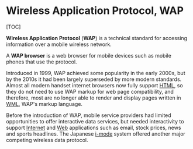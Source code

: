 # Wireless Application Protocol, WAP

[TOC]




**Wireless Application Protocol** (**WAP**) is a technical standard for accessing information over a mobile wireless network. 

A **WAP browser** is a web browser for mobile devices such as mobile phones that use the protocol. 

Introduced in 1999, WAP achieved some popularity in the early 2000s, but by the 2010s it had been largely superseded by more modern standards. Almost all modern handset internet browsers now fully support [HTML](https://en.wikipedia.org/wiki/HTML), so they do not need to use WAP markup for web page compatibility, and therefore, most are no longer able to render and display pages written in [WML](https://en.wikipedia.org/wiki/Wireless_Markup_Language), WAP's markup language.

Before the introduction of WAP, mobile service providers had limited opportunities to offer interactive data services, but needed interactivity to support [Internet](https://en.wikipedia.org/wiki/Internet) and [Web](https://en.wikipedia.org/wiki/WWW) applications such as email, stock prices, news and sports headlines. The Japanese [i-mode](https://en.wikipedia.org/wiki/I-mode) system offered another major competing wireless data protocol.

